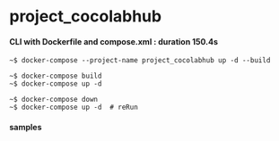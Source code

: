 # project_cocolabhub
#### CLI with Dockerfile and compose.xml : duration 150.4s
```
~$ docker-compose --project-name project_cocolabhub up -d --build 

~$ docker-compose build
~$ docker-compose up -d

~$ docker-compose down
~$ docker-compose up -d  # reRun
```
#### samples

